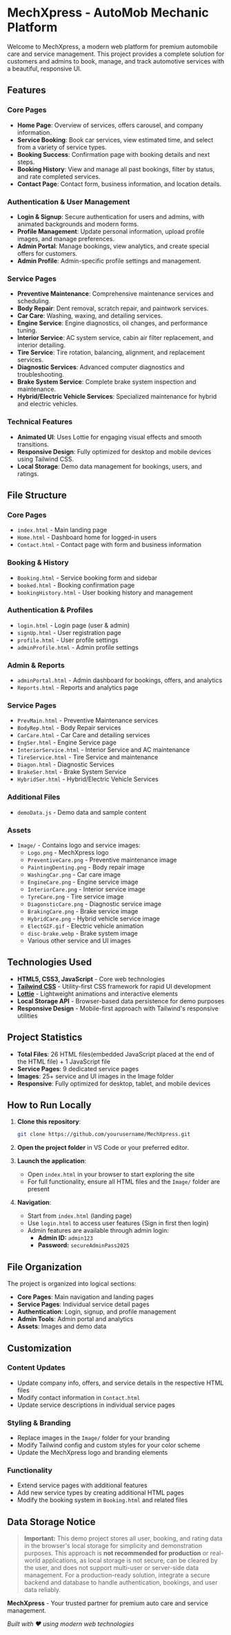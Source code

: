# MechXpress - AutoMob Mechanic Platform

Welcome to MechXpress, a modern web platform for premium automobile care and service management. This project provides a complete solution for customers and admins to book, manage, and track automotive services with a beautiful, responsive UI.

## Features

### Core Pages
- **Home Page**: Overview of services, offers carousel, and company information.
- **Service Booking**: Book car services, view estimated time, and select from a variety of service types.
- **Booking Success**: Confirmation page with booking details and next steps.
- **Booking History**: View and manage all past bookings, filter by status, and rate completed services.
- **Contact Page**: Contact form, business information, and location details.

### Authentication & User Management
- **Login & Signup**: Secure authentication for users and admins, with animated backgrounds and modern forms.
- **Profile Management**: Update personal information, upload profile images, and manage preferences.
- **Admin Portal**: Manage bookings, view analytics, and create special offers for customers.
- **Admin Profile**: Admin-specific profile settings and management.

### Service Pages
- **Preventive Maintenance**: Comprehensive maintenance services and scheduling.
- **Body Repair**: Dent removal, scratch repair, and paintwork services.
- **Car Care**: Washing, waxing, and detailing services.
- **Engine Service**: Engine diagnostics, oil changes, and performance tuning.
- **Interior Service**: AC system service, cabin air filter replacement, and interior detailing.
- **Tire Service**: Tire rotation, balancing, alignment, and replacement services.
- **Diagnostic Services**: Advanced computer diagnostics and troubleshooting.
- **Brake System Service**: Complete brake system inspection and maintenance.
- **Hybrid/Electric Vehicle Services**: Specialized maintenance for hybrid and electric vehicles.

### Technical Features
- **Animated UI**: Uses Lottie for engaging visual effects and smooth transitions.
- **Responsive Design**: Fully optimized for desktop and mobile devices using Tailwind CSS.
- **Local Storage**: Demo data management for bookings, users, and ratings.

## File Structure

### Core Pages
- `index.html` - Main landing page
- `Home.html` - Dashboard home for logged-in users
- `Contact.html` - Contact page with form and business information

### Booking & History
- `Booking.html` - Service booking form and sidebar
- `booked.html` - Booking confirmation page
- `bookingHistory.html` - User booking history and management

### Authentication & Profiles
- `login.html` - Login page (user & admin)
- `signUp.html` - User registration page
- `profile.html` - User profile settings
- `adminProfile.html` - Admin profile settings

### Admin & Reports
- `adminPortal.html` - Admin dashboard for bookings, offers, and analytics
- `Reports.html` - Reports and analytics page

### Service Pages
- `PrevMain.html` - Preventive Maintenance services
- `BodyRep.html` - Body Repair services
- `CarCare.html` - Car Care and detailing services
- `EngSer.html` - Engine Service page
- `InteriorService.html` - Interior Service and AC maintenance
- `TireService.html` - Tire Service and maintenance
- `Diagon.html` - Diagnostic Services
- `BrakeSer.html` - Brake System Service
- `HybridSer.html` - Hybrid/Electric Vehicle Services

### Additional Files
- `demoData.js` - Demo data and sample content

### Assets
- `Image/` - Contains logo and service images:
  - `Logo.png` - MechXpress logo
  - `PreventiveCare.png` - Preventive maintenance image
  - `PaintingDenting.png` - Body repair image
  - `WashingCar.png` - Car care image
  - `EngineCare.png` - Engine service image
  - `InteriorCare.png` - Interior service image
  - `TyreCare.png` - Tire service image
  - `DiagonsticCare.png` - Diagnostic service image
  - `BrakingCare.png` - Brake service image
  - `HybridCare.png` - Hybrid vehicle service image
  - `ElectGIF.gif` - Electric vehicle animation
  - `disc-brake.webp` - Brake system image
  - Various other service and UI images

## Technologies Used

- **HTML5, CSS3, JavaScript** - Core web technologies
- **[Tailwind CSS](https://tailwindcss.com/)** - Utility-first CSS framework for rapid UI development
- **[Lottie](https://lottiefiles.com/)** - Lightweight animations and interactive elements
- **Local Storage API** - Browser-based data persistence for demo purposes
- **Responsive Design** - Mobile-first approach with Tailwind's responsive utilities

## Project Statistics

- **Total Files**: 26 HTML files(embedded JavaScript placed at the end of the HTML file) + 1 JavaScript file
- **Service Pages**: 9 dedicated service pages
- **Images**: 25+ service and UI images in the Image folder
- **Responsive**: Fully optimized for desktop, tablet, and mobile devices

## How to Run Locally

1. **Clone this repository**:
   ```sh
   git clone https://github.com/yourusername/MechXpress.git
   ```

2. **Open the project folder** in VS Code or your preferred editor.

3. **Launch the application**:
   - Open `index.html` in your browser to start exploring the site
   - For full functionality, ensure all HTML files and the `Image/` folder are present

4. **Navigation**:
   - Start from `index.html` (landing page)
   - Use `login.html` to access user features {Sign in first then login}
   - Admin features are available through admin login:
      - **Admin ID:** `admin123`
      - **Password:** `secureAdminPass2025`

## File Organization

The project is organized into logical sections:
- **Core Pages**: Main navigation and landing pages
- **Service Pages**: Individual service detail pages
- **Authentication**: Login, signup, and profile management
- **Admin Tools**: Admin portal and analytics
- **Assets**: Images and demo data

## Customization

### Content Updates
- Update company info, offers, and service details in the respective HTML files
- Modify contact information in `Contact.html`
- Update service descriptions in individual service pages

### Styling & Branding
- Replace images in the `Image/` folder for your branding
- Modify Tailwind config and custom styles for your color scheme
- Update the MechXpress logo and branding elements

### Functionality
- Extend service pages with additional features
- Add new service types by creating additional HTML pages
- Modify the booking system in `Booking.html` and related files

## Data Storage Notice

> **Important:** This demo project stores all user, booking, and rating data in the browser's local storage for simplicity and demonstration purposes. This approach is **not recommended for production** or real-world applications, as local storage is not secure, can be cleared by the user, and does not support multi-user or server-side data management. For a production-ready solution, integrate a secure backend and database to handle authentication, bookings, and user data reliably.


**MechXpress** - Your trusted partner for premium auto care and service management.

*Built with ❤️ using modern web technologies*
